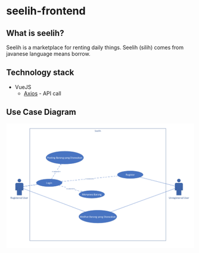 # seelih-frontend

## What is seelih?
Seelih is a marketplace for renting daily things. Seelih (silih) comes from javanese language means borrow.

## Technology stack
* VueJS
  - [Axios](https://www.npmjs.com/package/vue-axios) - API call

## Use Case Diagram
![Use Case](https://github.com/axellageraldinc/seelih-backend/blob/master/Screen%20Shot%202018-09-17%20at%2014.36.23.png)
